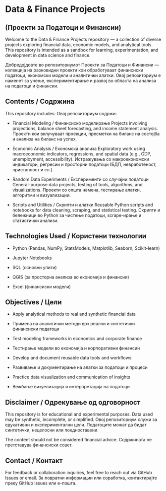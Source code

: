 # Data & Finance Projects
## (Проекти за Податоци и Финансии)

Welcome to the Data & Finance Projects repository — a collection of diverse projects exploring financial data, economic models, and analytical tools. This repository is intended as a sandbox for learning, experimentation, and development in data science and finance.

Добредојдовте во репозиториумот Проекти за Податоци и Финансии — колекција на разновидни проекти кои обработуваат финансиски податоци, економски модели и аналитички алатки. Овој репозиториум е наменет за учење, експериментирање и развој во областа на анализа на податоци и финансии.

## Contents / Содржина
This repository includes:
Овој репозиториум содржи:

- Financial Modeling / Финансиско моделирање
Projects involving projections, balance sheet forecasting, and income statement analysis.
Проекти кои вклучуваат проекции, пресметки на биланс на состојба и анализа на биланс на успех.

- Economic Analysis / Економска анализа
Exploratory work using macroeconomic indicators, regressions, and spatial data (e.g., GDP, unemployment, accessibility).
Истражувања со макроекономски индикатори, регресии и просторни податоци (БДП, невработеност, пристапност и сл.).

- Random Data Experiments / Експерименти со случајни податоци
General-purpose data projects, testing of tools, algorithms, and visualizations.
Проекти со општа намена, тестирање алатки, алгоритми и визуализации.

- Scripts and Utilities / Скрипти и алатки
Reusable Python scripts and notebooks for data cleaning, scraping, and statistical testing.
Скрипти и бележници во Python за чистење податоци, scrape-ирање и статистички анализи.

## Technologies Used / Користени технологии
- Python (Pandas, NumPy, StatsModels, Matplotlib, Seaborn, Scikit-learn)

- Jupyter Notebooks

- SQL (основни упити)

- QGIS (за просторна анализа во економија и финансии)

- Excel (финансиски модели)

## Objectives / Цели
- Apply analytical methods to real and synthetic financial data

- Примена на аналитички методи врз реални и синтетички финансиски податоци

- Test modeling frameworks in economics and corporate finance

- Тестирање модели во економија и корпоративни финансии

- Develop and document reusable data tools and workflows

- Развивање и документирање на алатки за податоци и процеси

- Practice data visualization and communication of insights

- Вежбање визуелизација и интерпретација на податоци

## Disclaimer / Одрекување од одговорност
This repository is for educational and experimental purposes. Data used may be synthetic, incomplete, or simplified.
Овој репозиториум служи за едукативни и експериментални цели. Податоците можат да бидат синтетички, нецелосни или поедноставени.

The content should not be considered financial advice.
Содржината не претставува финансиски совет.

## Contact / Контакт
For feedback or collaboration inquiries, feel free to reach out via GitHub Issues or email.
За повратни информации или соработка, контактирајте преку GitHub Issues или е-пошта.